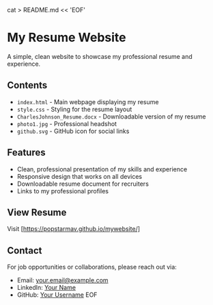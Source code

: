 cat > README.md << 'EOF'
# My Resume Website

A simple, clean website to showcase my professional resume and experience.

## Contents

- `index.html` - Main webpage displaying my resume
- `style.css` - Styling for the resume layout
- `CharlesJohnson_Resume.docx` - Downloadable version of my resume
- `photo1.jpg` - Professional headshot
- `github.svg` - GitHub icon for social links

## Features

- Clean, professional presentation of my skills and experience
- Responsive design that works on all devices
- Downloadable resume document for recruiters
- Links to my professional profiles

## View Resume

Visit [https://popstarmav.github.io/mywebsite/] 
## Contact

For job opportunities or collaborations, please reach out via:
- Email: [your.email@example.com](mailto:your.email@example.com)
- LinkedIn: [Your Name](https://linkedin.com/in/yourprofile)
- GitHub: [Your Username](https://github.com/yourusername)
EOF
